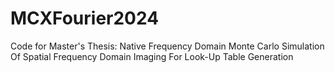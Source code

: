 # MCXFourier2024
Code for Master's Thesis: Native Frequency Domain Monte Carlo Simulation Of Spatial Frequency Domain Imaging For Look-Up Table Generation
